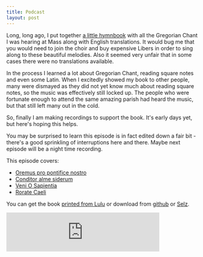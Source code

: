 ```yaml
---
title: Podcast
layout: post
---
```


<p>Long, long ago, I put together <a href="https://newbookoldhymns.brandt.id.au/">a little hymnbook</a> with all the Gregorian Chant I was hearing at Mass along with English translations. It would bug me that you would need to join the choir and buy expensive Libers in order to sing along to these beautiful melodies. Also it seemed very unfair that in some cases there were no translations available.</p>
<p>In the process I learned a lot about Gregorian Chant, reading square notes and even some Latin. When I excitedly showed my book to other people, many were dismayed as they did not yet know much about reading square notes, so the music was effectively still locked up. The people who were fortunate enough to attend the same amazing parish had heard the music, but that still left many out in the cold.</p>
<p>So, finally I am making recordings to support the book. It's early days yet, but here's hoping this helps.</p>
<p>You may be surprised to learn this episode is in fact edited down a fair bit - there's a good sprinkling of interruptions here and there. Maybe next episode will be a night time recording.</p>
<p>This episode covers:</p>
<ul>
  <li><a href="https://newbookoldhymns.brandt.id.au/hymns/oremus.html">Oremus pro pontifice nostro</a></li>
  <li><a href="https://newbookoldhymns.brandt.id.au/hymns/conditor.html">Conditor alme siderum</a></li>
  <li><a href="https://newbookoldhymns.brandt.id.au/hymns/veni.html">Veni O Sapientia</a></li>
  <li><a href="https://newbookoldhymns.brandt.id.au/hymns/rorate.html">Rorate Caeli</a></li>
</ul>
<p>You can get the book <a href="http://www.lulu.com/shop/http://www.lulu.com/shop/veronica-brandt/a-new-book-of-old-hymns/paperback/product-24143990.html">printed from Lulu</a> or download from <a href="https://github.com/veromary/newbookoldhymns">github</a> or <a href="http://selz.co/VyRKtLLC$">Selz</a>.</p>
<iframe src="https://anchor.fm/veronica-brandt/embed/episodes/New-Book-Old-Hymns-1---Pope-and-Advent-e93s26" height="102px" width="400px" frameborder="0" scrolling="no"></iframe>
